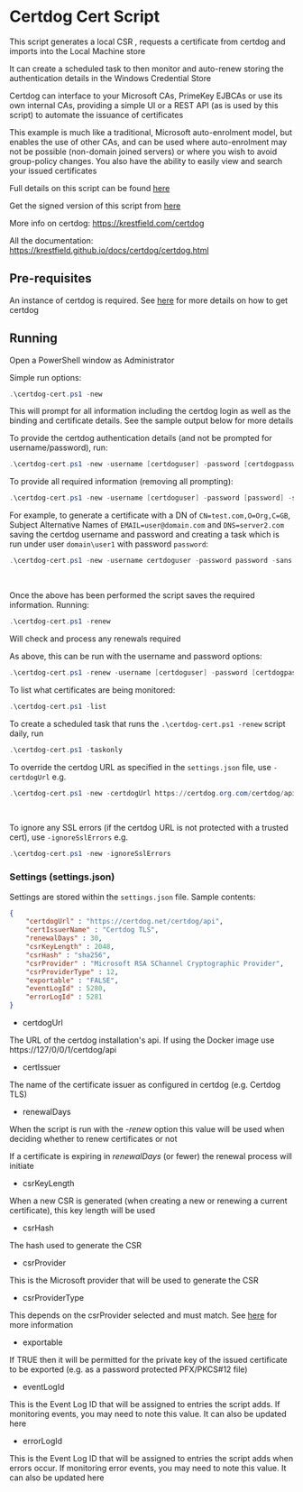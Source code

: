 # Certdog Cert Script

This script generates a local CSR , requests a certificate from certdog and imports into the Local Machine store  

It can create a scheduled task to then monitor and auto-renew storing the authentication details in the Windows Credential Store    

  

Certdog can interface to your Microsoft CAs, PrimeKey EJBCAs or use its own internal CAs, providing a simple UI or a REST API (as is used by this script) to automate the issuance of certificates

  

This example is much like a traditional, Microsoft auto-enrolment model, but enables the use of other CAs, and can be used where auto-enrolment may not be possible (non-domain joined servers) or where you wish to avoid group-policy changes. You also have the ability to easily view and search your issued certificates    




Full details on this script can be found [here](https://krestfield.github.io/docs/certdog/cert_powershell.html)  

Get the signed version of this script from [here](https://krestfield.s3.eu-west-2.amazonaws.com/certdog/certdog-cert.ps1)  



More info on certdog: https://krestfield.com/certdog

All the documentation: https://krestfield.github.io/docs/certdog/certdog.html



## Pre-requisites

An instance of certdog is required. See [here](https://krestfield.github.io/docs/certdog/get_certdog.html) for more details on how to get certdog



  

## Running

Open a PowerShell window as Administrator



 Simple run options:

```powershell
.\certdog-cert.ps1 -new
```

This will prompt for all information including the certdog login as well as the binding and certificate details. See the sample output below for more details



To provide the certdog authentication details (and not be prompted for username/password), run:

```powershell
.\certdog-cert.ps1 -new -username [certdoguser] -password [certdogpassword]
```

  

To provide all required information (removing all prompting):

```powershell
.\certdog-cert.ps1 -new -username [certdoguser] -password [password] -sans [SAN List] -dn [Required DN] -saveCreds y -createTask y -taskUsername [taskUsername] -taskPassword [taskPassword]
```

For example, to generate a certificate with a DN of ``CN=test.com,O=Org,C=GB``, Subject Alternative Names of ``EMAIL=user@domain.com`` and ``DNS=server2.com`` saving the certdog username and password and creating a task which is run under user ``domain\user1`` with password ``password``:

```powershell
.\certdog-cert.ps1 -new -username certdoguser -password password -sans "EMAIL=user@domain.com,DNS=server2.com" -dn "CN=test.com,O=Org,C=GB" -saveCreds y -createTask y -taskUsername "domain\user1" -taskPassword "password"
```

​    

  

 Once the above has been performed the script saves the required information. Running:

```powershell
.\certdog-cert.ps1 -renew
```

Will check and process any renewals required  


As above, this can be run with the username and password options:

```powershell
.\certdog-cert.ps1 -renew -username [certdoguser] -password [certdogpassword]
```

 

 To list what certificates are being monitored:

```powershell
.\certdog-cert.ps1 -list
```

   

 To create a scheduled task that runs the ``.\certdog-cert.ps1 -renew`` script daily, run

```powershell
.\certdog-cert.ps1 -taskonly
```

  

To override the certdog URL as specified in the ``settings.json`` file, use ``-certdogUrl`` e.g.

```powershell
.\certdog-cert.ps1 -new -certdogUrl https://certdog.org.com/certdog/api
```

​     

To ignore any SSL errors (if the certdog URL is not protected with a trusted cert), use ``-ignoreSslErrors`` e.g.

```powershell
.\certdog-cert.ps1 -new -ignoreSslErrors
```



### Settings (settings.json)

Settings are stored within the ``settings.json`` file. Sample contents:

```json
{
	"certdogUrl" : "https://certdog.net/certdog/api",
	"certIssuerName" : "Certdog TLS",
	"renewalDays" : 30,
	"csrKeyLength" : 2048,
	"csrHash" : "sha256",
	"csrProvider" : "Microsoft RSA SChannel Cryptographic Provider",
	"csrProviderType" : 12,
	"exportable" : "FALSE",
	"eventLogId" : 5280,
	"errorLogId" : 5281
}
```

* certdogUrl

The URL of the certdog installation's api. If using the Docker image use https://127/0/0/1/certdog/api

* certIssuer

The name of the certificate issuer as configured in certdog (e.g. Certdog TLS)

* renewalDays

When the script is run with the *-renew* option this value will be used when deciding whether to renew certificates or not

If a certificate is expiring in *renewalDays* (or fewer) the renewal process will initiate

* csrKeyLength

When a new CSR is generated (when creating a new or renewing a current certificate), this key length will be used

* csrHash

The hash used to generate the CSR

* csrProvider

This is the Microsoft provider that will be used to generate the CSR

* csrProviderType

This depends on the csrProvider selected and must match. See [here](https://docs.microsoft.com/en-us/dotnet/api/system.security.cryptography.cspparameters.providertype?view=net-5.0) for more information

* exportable

If TRUE then it will be permitted for the private key of the issued certificate to be exported (e.g. as a password protected PFX/PKCS#12 file)

* eventLogId

This is the Event Log ID that will be assigned to entries the script adds. If monitoring events, you may need to note this value. It can also be updated here

* errorLogId

This is the Event Log ID that will be assigned to entries the script adds when errors occur. If monitoring error events, you may need to note this value. It can also be updated here



